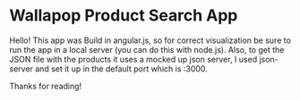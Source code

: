 # Wallapop Product Search App

Hello! This app was Build in angular.js, so for correct visualization be sure to run the app in a local server (you can do this with node.js).
Also, to get the JSON file with the products it uses a mocked up json server, I used json-server and set it up in the default port which is :3000.

Thanks for reading!
